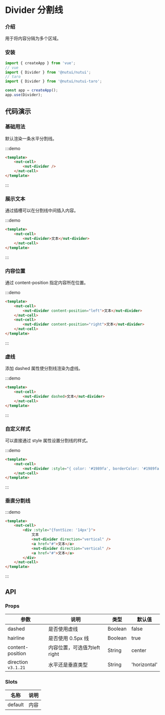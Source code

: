 # Divider 分割线

### 介绍
    
用于将内容分隔为多个区域。

### 安装
``` javascript
import { createApp } from 'vue';
// vue
import { Divider } from '@nutui/nutui';
// taro
import { Divider } from '@nutui/nutui-taro';

const app = createApp();
app.use(Divider);
```


## 代码演示

### 基础用法

默认渲染一条水平分割线。

:::demo

``` html
<template>
    <nut-cell>
        <nut-divider />
    </nut-cell>
</template>
```

:::

### 展示文本

通过插槽可以在分割线中间插入内容。

:::demo

``` html
<template>
    <nut-cell>
        <nut-divider>文本</nut-divider>
    </nut-cell>
</template>
```

:::

### 内容位置

通过 content-position 指定内容所在位置。

:::demo

``` html
<template>
    <nut-cell>
        <nut-divider content-position="left">文本</nut-divider>
    </nut-cell>
    <nut-cell>
        <nut-divider content-position="right">文本</nut-divider>
    </nut-cell>
</template>
```

:::

### 虚线

添加 dashed 属性使分割线渲染为虚线。

:::demo

``` html
<template>
    <nut-cell>
        <nut-divider dashed>文本</nut-divider>
    </nut-cell>
</template>
```

:::

### 自定义样式

可以直接通过 style 属性设置分割线的样式。

:::demo

``` html
<template>
    <nut-cell>
        <nut-divider :style="{ color: '#1989fa', borderColor: '#1989fa', padding: '0 16px' }">文本</nut-divider>
    </nut-cell>
</template>
```

:::

### 垂直分割线

:::demo

``` html
<template>
    <nut-cell>
        <div :style="{fontSize: '14px'}">
            文本
            <nut-divider direction="vertical" />
            <a href="#">文本</a>
            <nut-divider direction="vertical" />
            <a href="#">文本</a>
        </div>
    </nut-cell>
</template>
```

:::

## API

### Props

| 参数         | 说明                             | 类型   | 默认值           |
|--------------|----------------------------------|--------|------------------|
| dashed         | 是否使用虚线               | Boolean | false                |
| hairline        | 是否使用 0.5px 线                         | Boolean | true                |
| content-position        | 内容位置，可选值为left right                         | String | center                |
| direction `v3.1.21`         | 水平还是垂直类型               | String | 'horizontal'                |

### Slots

| 名称 | 说明           | 
|--------|----------------|
| default  | 内容 | 
    